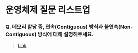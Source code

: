 # 운영체제 질문 리스트업

### Q. 메모리 할당 중, 연속(Contiguous) 방식과 불연속(Non-Contiguous) 방식에 대해 설명해주세요.
> [Link]([[https://example.com]](https://github.com/CS-MASTER-BOOK/CS-NOTE/tree/main/%EC%9A%B4%EC%98%81%EC%B2%B4%EC%A0%9C/%EB%A9%94%EB%AA%A8%EB%A6%AC%20%ED%95%A0%EB%8B%B9%20%EC%A4%91%2C%20%EC%97%B0%EC%86%8D(Contiguous)%20%EB%B0%A9%EC%8B%9D%EA%B3%BC%20%EB%B6%88%EC%97%B0%EC%86%8D(Non-Contiguous)%20%EB%B0%A9%EC%8B%9D%EC%97%90%20%EB%8C%80%ED%95%B4%20%EC%84%A4%EB%AA%85%ED%95%B4%EC%A3%BC%EC%84%B8%EC%9A%94.))
